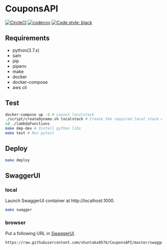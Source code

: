 CouponsAPI
====
[![CircleCI](https://circleci.com/gh/shuntaka9576/CouponsAPI/tree/master.svg?style=shield)](https://circleci.com/gh/shuntaka9576/CouponsAPI/tree/master)
[![codecov](https://codecov.io/gh/shuntaka9576/CouponsAPI/branch/master/graph/badge.svg?token=fl4LunL5u7)](https://codecov.io/gh/shuntaka9576/CouponsAPI)
[![Code style: black](https://img.shields.io/badge/code%20style-black-000000.svg)](https://github.com/ambv/black)

## Requirements
* python(3.7.x)
* sam
* pip
* pipenv
* make
* docker
* docker-compose
* aws cli

## Test
```bash
docker-compose up -d # Launch localstack
./script/createDynamo.sh localstack # Create the required local stack environment
cd ./lambdaFunctions
make dep-dev # Install python libs
make test # Run pytest
```

## Deploy
```bash
make deploy
```

## SwaggerUI
### local
Launch SwaggerUI container at http://localhost:1000.
```bash
make swagger
```

### browser
Put a following URL in [SwaggerUI](https://petstore.swagger.io/?_ga=2.95204319.279429875.1555660631-1287431053.1555660631).
```
https://raw.githubusercontent.com/shuntaka9576/CouponsAPI/master/swagger/generate_prod_swagger.json
```
